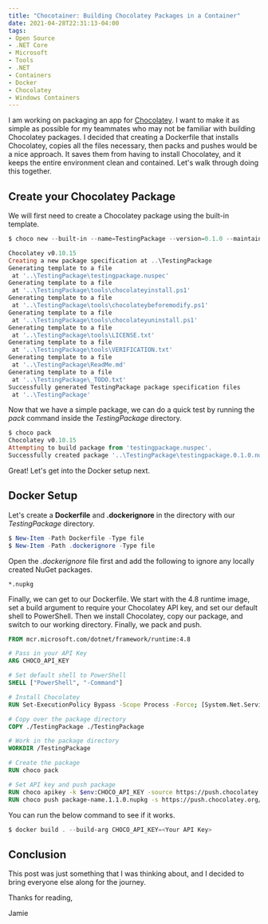 ```yaml
---
title: "Chocotainer: Building Chocolatey Packages in a Container"
date: 2021-04-28T22:31:13-04:00
tags:
- Open Source
- .NET Core
- Microsoft
- Tools
- .NET
- Containers
- Docker
- Chocolatey
- Windows Containers
---
```


I am working on packaging an app for [Chocolatey](https://chocolatey.org/). I want to make it as simple as possible for my teammates who may not be familiar with building Chocolatey packages. I decided that creating a Dockerfile that installs Chocolatey, copies all the files necessary, then packs and pushes would be a nice approach. It saves them from having to install Chocolatey, and it keeps the entire environment clean and contained. Let's walk through doing this together. 

## Create your Chocolatey Package

We will first need to create a Chocolatey package using the built-in template.

```PowerShell
$ choco new --built-in --name=TestingPackage --version=0.1.0 --maintainer=phillipsj

Chocolatey v0.10.15
Creating a new package specification at ..\TestingPackage
Generating template to a file
 at '..\TestingPackage\testingpackage.nuspec'
Generating template to a file
 at '..\TestingPackage\tools\chocolateyinstall.ps1'
Generating template to a file
 at '..\TestingPackage\tools\chocolateybeforemodify.ps1'
Generating template to a file
 at '..\TestingPackage\tools\chocolateyuninstall.ps1'
Generating template to a file
 at '..\TestingPackage\tools\LICENSE.txt'
Generating template to a file
 at '..\TestingPackage\tools\VERIFICATION.txt'
Generating template to a file
 at '..\TestingPackage\ReadMe.md'
Generating template to a file
 at '..\TestingPackage\_TODO.txt'
Successfully generated TestingPackage package specification files
 at '..\TestingPackage'
```

Now that we have a simple package, we can do a quick test by running the *pack* command inside the *TestingPackage* directory.

```PowerShell
$ choco pack
Chocolatey v0.10.15
Attempting to build package from 'testingpackage.nuspec'.
Successfully created package '..\TestingPackage\testingpackage.0.1.0.nupkg'
```

Great! Let's get into the Docker setup next.

## Docker Setup

Let's create a **Dockerfile** and **.dockerignore** in the directory with our *TestingPackage* directory.

```PowerShell
$ New-Item -Path Dockerfile -Type file
$ New-Item -Path .dockerignore -Type file
```

Open the *.dockerignore* file first and add the following to ignore any locally created NuGet packages.

```
*.nupkg
```

Finally, we can get to our Dockerfile. We start with the 4.8 runtime image, set a build argument to require your Chocolatey API key, and set our default shell to PowerShell. Then we install Chocolatey, copy our package, and switch to our working directory. Finally, we pack and push.

```Dockerfile
FROM mcr.microsoft.com/dotnet/framework/runtime:4.8

# Pass in your API Key
ARG CHOCO_API_KEY

# Set default shell to PowerShell
SHELL ["PowerShell", "-Command"]

# Install Chocolatey
RUN Set-ExecutionPolicy Bypass -Scope Process -Force; [System.Net.ServicePointManager]::SecurityProtocol = [System.Net.ServicePointManager]::SecurityProtocol -bor 3072; iex ((New-Object System.Net.WebClient).DownloadString('https://chocolatey.org/install.ps1'))

# Copy over the package directory
COPY ./TestingPackage ./TestingPackage

# Work in the package directory
WORKDIR /TestingPackage

# Create the package
RUN choco pack

# Set API key and push package
RUN choco apikey -k $env:CHOCO_API_KEY -source https://push.chocolatey.org/ 
RUN choco push package-name.1.1.0.nupkg -s https://push.chocolatey.org/ 
```

You can run the below command to see if it works.

```PowerShell
$ docker build . --build-arg CHOCO_API_KEY=<Your API Key>
```

## Conclusion

This post was just something that I was thinking about, and I decided to bring everyone else along for the journey. 

Thanks for reading,

Jamie